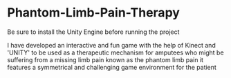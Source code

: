 # Phantom-Limb-Pain-Therapy

Be sure to install the Unity Engine before running the project

I have developed an interactive and fun game with the help of Kinect and 'UNITY' to be used as a therapeutic mechanism  for amputees who might be suffering from a missing limb pain known as the phantom limb pain it features a symmetrical and challenging game environment for the patient 
